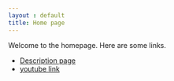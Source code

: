 ```yaml
---
layout : default
title: Home page
---
```


Welcome to the homepage. Here are some links.

- [Description page](description.md)
- [youtube link](https://www.youtube.com)
